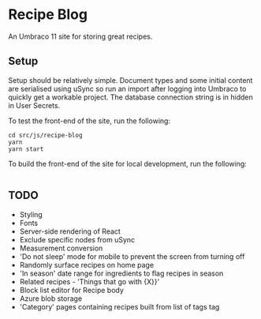 # Recipe Blog

An Umbraco 11 site for storing great recipes. 

## Setup

Setup should be relatively simple. Document types and some initial content are serialised using uSync so run an import after logging into Umbraco to quickly get a workable project.
The database connection string is in hidden in User Secrets.

To test the front-end of the site, run the following:
```
cd src/js/recipe-blog
yarn
yarn start
```

To build the front-end of the site for local development, run the following:
```
```

## TODO

- Styling
- Fonts
- Server-side rendering of React
- Exclude specific nodes from uSync
- Measurement conversion
- 'Do not sleep' mode for mobile to prevent the screen from turning off
- Randomly surface recipes on home page
- 'In season' date range for ingredients to flag recipes in season
- Related recipes - 'Things that go with {X}}'
- Block list editor for Recipe body
- Azure blob storage 
- 'Category' pages containing recipes built from list of tags tag